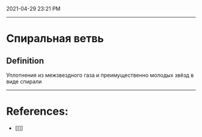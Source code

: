 
2021-04-29 23:21 PM
***

# Спиральная ветвь
## Definition
Уплотнения из межзвездного газа и преимущественно молодых звёзд в виде спирали
***

# References:
- [[]]